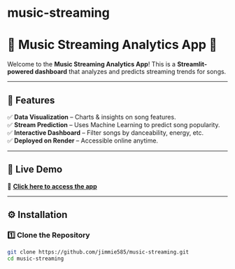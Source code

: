 # music-streaming
# 🎵 Music Streaming Analytics App 🚀  

Welcome to the **Music Streaming Analytics App**! This is a **Streamlit-powered dashboard** that analyzes and predicts streaming trends for songs.  

---

## **📌 Features**
✅ **Data Visualization** – Charts & insights on song features.  
✅ **Stream Prediction** – Uses Machine Learning to predict song popularity.  
✅ **Interactive Dashboard** – Filter songs by danceability, energy, etc.  
✅ **Deployed on Render** – Accessible online anytime.  

---

## **🚀 Live Demo**
🔗 **[Click here to access the app](https://music-streaming-app.onrender.com)**  

---

## **⚙️ Installation**
### **1️⃣ Clone the Repository**
```bash
git clone https://github.com/jimmie585/music-streaming.git
cd music-streaming
